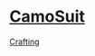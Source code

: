 [CamoSuit](http://minecraft.curseforge.com/mc-mods/62562-camo-suits)
========
[Crafting](https://github.com/thislooksfun/CamoSuit/blob/master/Crafting.md)
